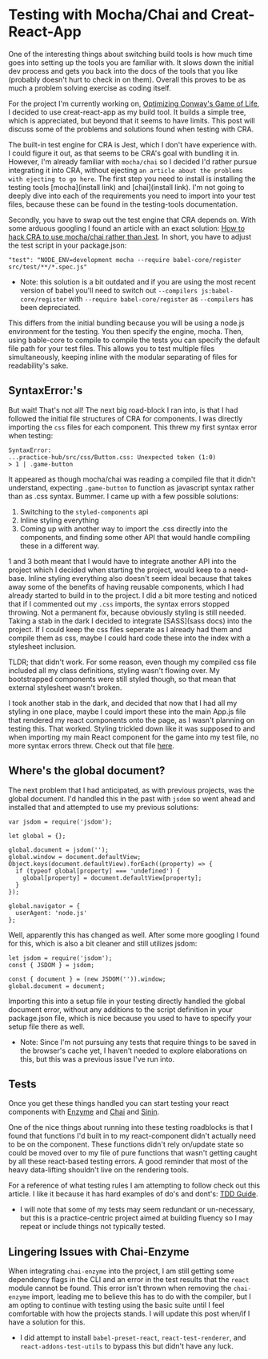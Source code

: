 # Testing with Mocha/Chai and Creat-React-App
One of the interesting things about switching build tools is how much time goes into setting up the tools you are familiar with. It slows down the initial dev process and gets you back into the docs of the tools that you like (probably doesn't hurt to check in on them). Overall this proves to be as much a problem solving exercise as coding itself.

For the project I'm currently working on, [Optimizing Conway's Game of Life](https://medium.com/@MisteRussell/optimizing-conways-game-of-life-in-javascript-part-i-a237039e3d26), I decided to use creat-react-app as my build tool. It builds a simple tree, which is appreciated, but beyond that it seems to have limits. This post will discuss some of the problems and solutions found when testing with CRA.

The built-in test engine for CRA is Jest, which I don't have experience with. I could figure it out, as that seems to be CRA's goal with bundling it in. However, I'm already familiar with `mocha/chai` so I decided I'd rather pursue integrating it into CRA, without ejecting `an article about the problems with ejecting to go here`. The first step you need to install is installing the testing tools [mocha](install link) and [chai](install link). I'm not going to deeply dive into each of the requirements you need to import into your test files, because these can be found in the testing-tools documentation.

Secondly, you have to swap out the test engine that CRA depends on. With some arduous googling I found an article with an exact solution: [How to hack CRA to use mocha/chai rather than Jest](https://www.codementor.io/daveschinkel13/running-mocha-enzyme-with-creat-react-app-84flnngkk). In short, you have to adjust the test script in your package.json:
```
"test": "NODE_ENV=development mocha --require babel-core/register src/test/**/*.spec.js"
```
- Note: this solution is a bit outdated and if you are using the most recent version of babel you'll need to switch out `--compilers js:babel-core/register` with `--require babel-core/register` as `--compilers` has been depreciated.

This differs from the initial bundling because you will be using a node.js environment for the testing. You then specify the engine, mocha. Then, using bable-core to compile to compile the tests you can specify the default file path for your test files. This allows you to test multiple files simultaneously, keeping inline with the modular separating of files for readability's sake.

## SyntaxError:'s
But wait! That's not all! The next big road-block I ran into, is that I had followed the initial file structures of CRA for components. I was directly importing the `css` files for each component. This threw my first syntax error when testing:
```
SyntaxError:
...practice-hub/src/css/Button.css: Unexpected token (1:0)
> 1 | .game-button
```
It appeared as though mocha/chai was reading a compiled file that it didn't understand, expecting `.game-button` to function as javascript syntax rather than as .css syntax. Bummer. I came up with a few possible solutions:
1. Switching to the `styled-components` api
2. Inline styling everything
3. Coming up with another way to import the .css directly into the components, and finding some other API that would handle compiling these in a different way.

1 and 3 both meant that I would have to integrate another API into the project which I decided when starting the project, would keep to a need-base. Inline styling everything also doesn't seem ideal because that takes away some of the benefits of having reusable components, which I had already started to build in to the project. I did a bit more testing and noticed that if I commented out my `.css` imports, the syntax errors stopped throwing. Not a permanent fix, because obviously styling is still needed. Taking a stab in the dark I decided to integrate [SASS](sass docs) into the project. If I could keep the css files seperate as I already had them and compile them as css, maybe I could hard code these into the index with a stylesheet inclusion.

TLDR; that didn't work. For some reason, even though my compiled css file included all my class definitions, styling wasn't flowing over. My bootstrapped components were still styled though, so that mean that external stylesheet wasn't broken.

I took another stab in the dark, and decided that now that I had all my styling in one place, maybe I could import these into the main App.js file that rendered my react components onto the page, as I wasn't planning on testing this. That worked. Styling trickled down like it was supposed to and when importing my main React component for the game into my test file, no more syntax errors threw. Check out that file [here](src/test/gameOfLife/renderTests.spec.js).

## Where's the global document?
The next problem that I had anticipated, as with previous projects, was the global document. I'd handled this in the past with `jsdom` so went ahead and installed that and attempted to use my previous solutions:
```
var jsdom = require('jsdom');

let global = {};

global.document = jsdom('');
global.window = document.defaultView;
Object.keys(document.defaultView).forEach((property) => {
  if (typeof global[property] === 'undefined') {
    global[property] = document.defaultView[property];
  }
});

global.navigator = {
  userAgent: 'node.js'
};

```
Well, apparently this has changed as well. After some more googling I found for this, which is also a bit cleaner and still utilizes jsdom:
```
let jsdom = require('jsdom');
const { JSDOM } = jsdom;

const { document } = (new JSDOM('')).window;
global.document = document;
```
Importing this into a setup file in your testing directly handled the global document error, without any additions to the script definition in your package.json file, which is nice because you used to have to specify your setup file there as well.
- Note: Since I'm not pursuing any tests that require things to be saved in the browser's cache yet, I haven't needed to explore elaborations on this, but this was a previous issue I've run into.

## Tests
Once you get these things handled you can start testing your react components with [Enzyme](docs) and [Chai](docs) and [Sinin](docs).

One of the nice things about running into these testing roadblocks is that I found that functions I'd built in to my react-component didn't actually need to be on the component. These functions didn't rely on/update state so could be moved over to my file of pure functions that wasn't getting caught by all these react-based testing errors. A good reminder that most of the heavy data-lifting shouldn't live on the rendering tools.

For a reference of what testing rules I am attempting to follow check out this article. I like it because it has hard examples of do's and dont's: [TDD Guide](https://github.com/mawrkus/js-unit-testing-guide#unit-tests).

- I will note that some of my tests may seem redundant or un-necessary, but this is a practice-centric project aimed at building fluency so I may repeat or include things not typically tested.

## Lingering Issues with Chai-Enzyme
When integrating `chai-enzyme` into the project, I am still getting some dependency flags in the CLI and an error in the test results that the `react` module cannot be found. This error isn't thrown when removing the `chai-enzyme` import, leading me to believe this has to do with the compiler, but I am opting to continue with testing using the basic suite until I feel comfortable with how the projects stands. I will update this post when/if I have a solution for this.
- I did attempt to install `babel-preset-react`, `react-test-renderer`, and `react-addons-test-utils` to bypass this but didn't have any luck.
